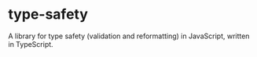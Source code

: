 # type-safety
A library for type safety (validation and reformatting) in JavaScript, written in TypeScript.
